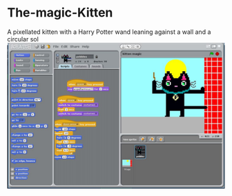 # The-magic-Kitten
A pixellated kitten with a Harry Potter wand leaning against a wall and a circular sol 
![meow](https://github.com/mewhubHawk/The-magic-Kitten/blob/master/Capture.JPG)
